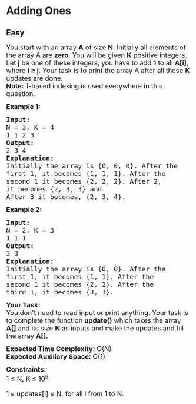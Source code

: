 # Adding Ones
## Easy
<div class="problems_problem_content__Xm_eO"><p><span style="font-size: 18px;">You start with an array <strong>A</strong> of size <strong>N</strong>. Initially all elements of the array A are <strong>zero</strong>. You will be given <strong>K</strong> positive integers. Let <strong>j</strong> be one of these integers, you have to add <strong>1</strong> to all <strong>A[i]</strong>, where <strong>i ≥ j</strong>. Your task is to print the array A after all these <strong>K</strong> updates are done. <br><strong>Note:</strong> 1-based indexing is used everywhere in this question.</span></p>
<p><span style="font-size: 18px;"><strong>Example 1: </strong></span></p>
<pre><span style="font-size: 18px;"><strong>Input:</strong>
N = 3, K = 4
1 1 2 3
<strong>Output:</strong>
2 3 4
<strong>Explanation:</strong>
Initially the array is {0, 0, 0}. After the
first 1, it becomes {1, 1, 1}. After the
second 1 it becomes {2, 2, 2}. After 2, <br>it becomes {2, 3, 3} and <br>After 3 it becomes, {2, 3, 4}. </span></pre>
<p><span style="font-size: 18px;"><strong>Example 2: </strong></span></p>
<pre><span style="font-size: 18px;"><strong>Input:</strong>
N = 2, K = 3
1 1 1
<strong>Output:</strong>
3 3 
<strong>Explanation:</strong>
Initially the array is {0, 0}. After the
first 1, it becomes {1, 1}. After the
second 1 it becomes {2, 2}. After the
third 1, it becomes {3, 3}.</span></pre>
<p><span style="font-size: 18px;"><strong>Your Task:&nbsp;&nbsp;</strong><br>You don't need to read input or print anything. Your task is to complete the function&nbsp;<strong>update()</strong>&nbsp;which takes the array <strong>A[]</strong> and its size <strong>N</strong><strong> </strong>as inputs and make the updates and fill the array <strong>A[].</strong></span></p>
<p><span style="font-size: 18px;"><strong>Expected Time Complexity: </strong>O(N)<br><strong>Expected Auxiliary Space: </strong>O(1)</span></p>
<p><span style="font-size: 18px;"><strong>Constraints:</strong><br>1 ≤ N, K ≤ 10<sup>5</sup></span></p>
<p><span style="font-size: 18px;">1<sup>&nbsp;</sup>≤ updates[i]&nbsp;≤ N, for all i from 1 to N.</span></p></div>